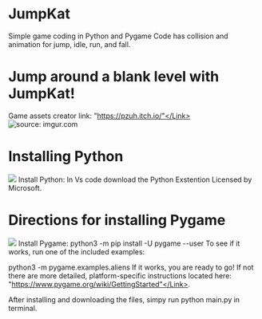# JumpKat

Simple game coding in Python and Pygame
Code has collision and animation for jump, idle, run, and fall.
# Jump around a blank level with JumpKat! 
Game assets creator link: <Link> "https://pzuh.itch.io/"</Link>
<img src="https://i.imgur.com/PVatOem.png" title="source: imgur.com" /></a>

# Installing Python
<img src="https://code.visualstudio.com/assets/docs/python/tutorial/python-extension-marketplace.png"/>
Install Python: In Vs code download the Python Exstention Licensed by Microsoft.

# Directions for installing Pygame
<img src="https://www.pygame.org/images/logo_lofi.png"/>
Install Pygame: 
python3 -m pip install -U pygame --user
To see if it works, run one of the included examples:

python3 -m pygame.examples.aliens
If it works, you are ready to go! If not there are more detailed, platform-specific instructions located here: <Link>"https://www.pygame.org/wiki/GettingStarted"</Link>.

After installing and downloading the files, simpy run python main.py in terminal.
